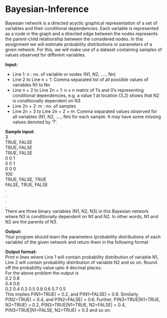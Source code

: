 # Bayesian-Inference

Bayesian network is a directed acyclic graphical representation of a set of variables and their conditional dependencies. Each variable is represented as a node in the graph and a directed edge between the nodes represents the parent-child relationship between the considered nodes. In this assignment we will estimate probability distributions or parameters of a given network. For this, we will make use of a dataset containing samples of values observed for different variables. <br/>

**Input:** 
- Line 1: n : no. of variable or nodes (N1, N2, ...., Nn) <br/>
- Line 2 to Line n + 1: Comma separated list of all possible values of variables N1 to Nn <br/>
- Line n + 2 to Line 2n + 1: n × n matrix of 1’s and 0’s representing conditional dependencies, e.g. a value 1 at location (3,2) shows that N2 is conditionally dependent on N3 <br/>
- Line 2n + 2: m : no. of samples <br/>
- Line 2n + 3 to Line 2n + 2 + m: Comma separated values observed for all variables (N1, N2, ...., Nn) for each sample. It may have some missing values denoted by ‘?’. <br/>

**Sample input:**<br/>
3 <br/>
TRUE, FALSE <br/>
TRUE, FALSE <br/>
TRUE, FALSE <br/>
0 0 1 <br/>
0 0 1 <br/>
0 0 0 <br/>
100 <br/>
TRUE, FALSE, TRUE <br/>
FALSE, TRUE, FALSE <br/>
. <br/>
. <br/>
. <br/>
. <br/>
There are three binary variables (N1, N2, N3) in this Bayesian network where N3 is conditionally dependent on N1 and N2. In other words, N1 and N2 are the parents of N3. <br/>

**Output:**<br/> 
Your program should learn the parameters (probability distributions of each variable) of the given network and return them in the following format <br/>

**Output format:**<br/>
Print n lines where Line 1 will contain probability distribution of variable N1, Line 2 will contain probability distribution of variable N2 and so on. Round off the probability value upto 4 decimal places. <br/>
For the above problem the output is <br/>
0.2 0.8 <br/>
0.4 0.6 <br/>
0.2 0.4 0.3 0.5 0.8 0.6 0.7 0.5 <br/>
This implies P(N1=TRUE) = 0.2, and P(N1=FALSE) = 0.8. Similarly P(N2=TRUE) = 0.4, and P(N2=FALSE) = 0.6. Further, P(N3=TRUE|N1=TRUE, N2=TRUE) = 0.2, P(N3=TRUE|N1=TRUE, N2=FALSE) = 0.4, P(N3=TRUE|N1=FALSE, N2=TRUE) = 0.3 and so on.


